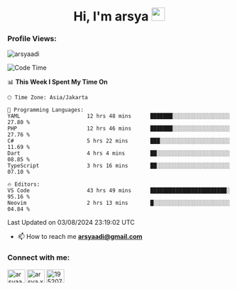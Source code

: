 <h1 align="center">Hi, I'm arsya 
  <img src="https://media.giphy.com/media/hvRJCLFzcasrR4ia7z/giphy.gif" width="30px"/>
</h1>

<p align="left"> <h3>Profile Views:</h3> <img src="https://komarev.com/ghpvc/?username=arsyaadi&label=Profile%20views&color=0e75b6&style=flat" alt="arsyaadi" /> </p>

<!--START_SECTION:waka-->
![Code Time](http://img.shields.io/badge/Code%20Time-3%2C058%20hrs%2036%20mins-blue)

📊 **This Week I Spent My Time On** 

```text
🕑︎ Time Zone: Asia/Jakarta

💬 Programming Languages: 
YAML                     12 hrs 48 mins      ███████░░░░░░░░░░░░░░░░░░   27.80 % 
PHP                      12 hrs 46 mins      ███████░░░░░░░░░░░░░░░░░░   27.76 % 
C#                       5 hrs 22 mins       ███░░░░░░░░░░░░░░░░░░░░░░   11.69 % 
Dart                     4 hrs 4 mins        ██░░░░░░░░░░░░░░░░░░░░░░░   08.85 % 
TypeScript               3 hrs 16 mins       ██░░░░░░░░░░░░░░░░░░░░░░░   07.10 % 

🔥 Editors: 
VS Code                  43 hrs 49 mins      ████████████████████████░   95.16 % 
Neovim                   2 hrs 13 mins       █░░░░░░░░░░░░░░░░░░░░░░░░   04.84 % 
```


 Last Updated on 03/08/2024 23:19:02 UTC
<!--END_SECTION:waka-->

- 📫 How to reach me **arsyaadi@gmail.com**


<h3 align="left">Connect with me:</h3>
<p align="left">
<a href="https://linkedin.com/in/arsyaadi" target="blank"><img align="center" src="https://raw.githubusercontent.com/rahuldkjain/github-profile-readme-generator/master/src/images/icons/Social/linked-in-alt.svg" alt="arsyaadi" height="30" width="40" /></a>
<a href="https://fb.com/arsya.xkz" target="blank"><img align="center" src="https://raw.githubusercontent.com/rahuldkjain/github-profile-readme-generator/master/src/images/icons/Social/facebook.svg" alt="arsya.xkz" height="30" width="40" /></a>
<a href="https://stackoverflow.com/users/19520749" target="blank"><img align="center" src="https://raw.githubusercontent.com/rahuldkjain/github-profile-readme-generator/master/src/images/icons/Social/stack-overflow.svg" alt="19520749" height="30" width="40" /></a>
</p>

